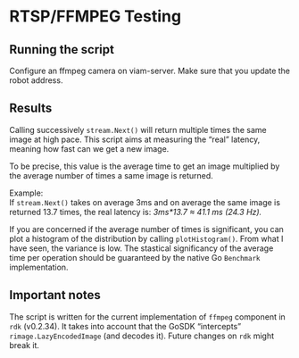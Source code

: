 # RTSP/FFMPEG Testing

## Running the script
Configure an ffmpeg camera on viam-server.
Make sure that you update the robot address.
## Results

Calling successively `stream.Next()` will return multiple times the same image at high pace.
This script aims at measuring the “real” latency, meaning how fast can we get a new image.

To be precise, this value is the average time to get an image multiplied by the average number of times a same image is returned. 

Example:<br>
If `stream.Next()` takes on average 3ms and on average the same image is returned 13.7 times, the real latency is: <em>3ms*13.7 ≈ 41.1 ms (24.3 Hz).</em>

If you are concerned if the average number of times is significant, you can plot a histogram of the distribution by calling `plotHistogram()`. From what I have seen, the variance is low. 
The stastical significancy of the average time per operation should be guaranteed by the native Go `Benchmark` implementation. 

## Important notes
The script is written for the current implementation of `ffmpeg` component in `rdk` (v0.2.34). It takes into account that the GoSDK “intercepts” `rimage.LazyEncodedImage` (and decodes it). 
Future changes on `rdk` might break it.
